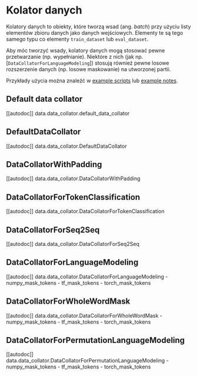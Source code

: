 <!--Copyright 2020 The HuggingFace Team. All rights reserved.

Licensed under the Apache License, Version 2.0 (the "License"); you may not use this file except in compliance with
the License. You may obtain a copy of the License at

http://www.apache.org/licenses/LICENSE-2.0

Unless required by applicable law or agreed to in writing, software distributed under the License is distributed on
an "AS IS" BASIS, WITHOUT WARRANTIES OR CONDITIONS OF ANY KIND, either express or implied. See the License for the
specific language governing permissions and limitations under the License.

⚠️ Note that this file is in Markdown but contain specific syntax for our doc-builder (similar to MDX) that may not be
rendered properly in your Markdown viewer.

-->

# Kolator danych

Kolatory danych to obiekty, które tworzą wsad (ang. *batch*) przy użyciu listy elementów zbioru danych jako danych wejściowych. Elementy te są tego samego typu co elementy `train_dataset` lub `eval_dataset`.

Aby móc tworzyć wsady, kolatory danych mogą stosować pewne przetwarzanie (np. wypełnianie). Niektóre z nich (jak np. [`DataCollatorForLanguageModeling`]) stosują również pewne losowe rozszerzenie danych (np. losowe maskowanie) na utworzonej partii.

Przykłady użycia można znaleźć w [example scripts](../examples) lub [example notes](../notebooks).


## Default data collator

[[autodoc]] data.data_collator.default_data_collator

## DefaultDataCollator

[[autodoc]] data.data_collator.DefaultDataCollator

## DataCollatorWithPadding

[[autodoc]] data.data_collator.DataCollatorWithPadding

## DataCollatorForTokenClassification

[[autodoc]] data.data_collator.DataCollatorForTokenClassification

## DataCollatorForSeq2Seq

[[autodoc]] data.data_collator.DataCollatorForSeq2Seq

## DataCollatorForLanguageModeling

[[autodoc]] data.data_collator.DataCollatorForLanguageModeling
    - numpy_mask_tokens
    - tf_mask_tokens
    - torch_mask_tokens

## DataCollatorForWholeWordMask

[[autodoc]] data.data_collator.DataCollatorForWholeWordMask
    - numpy_mask_tokens
    - tf_mask_tokens
    - torch_mask_tokens

## DataCollatorForPermutationLanguageModeling

[[autodoc]] data.data_collator.DataCollatorForPermutationLanguageModeling
    - numpy_mask_tokens
    - tf_mask_tokens
    - torch_mask_tokens
